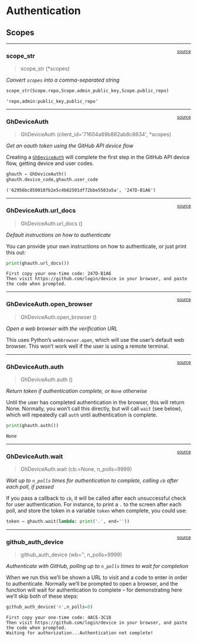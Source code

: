 # Authentication


<!-- WARNING: THIS FILE WAS AUTOGENERATED! DO NOT EDIT! -->

## Scopes

------------------------------------------------------------------------

<a href="https://github.com/fastai/ghapi/blob/main/ghapi/auth.py#L27"
target="_blank" style="float:right; font-size:smaller">source</a>

### scope_str

>  scope_str (*scopes)

*Convert `scopes` into a comma-separated string*

``` python
scope_str(Scope.repo,Scope.admin_public_key,Scope.public_repo)
```

    'repo,admin:public_key,public_repo'

------------------------------------------------------------------------

<a href="https://github.com/fastai/ghapi/blob/main/ghapi/auth.py#L35"
target="_blank" style="float:right; font-size:smaller">source</a>

### GhDeviceAuth

>  GhDeviceAuth (client_id='71604a89b882ab8c8634', *scopes)

*Get an oauth token using the GitHub API device flow*

Creating a
[`GhDeviceAuth`](https://ghapi.fast.ai/auth.html#ghdeviceauth) will
complete the first step in the GitHub API device flow, getting device
and user codes.

``` python
ghauth = GhDeviceAuth()
ghauth.device_code,ghauth.user_code
```

    ('62956bc850018fb2e5c4b62501df72bbe5583a5a', '247D-B1A6')

------------------------------------------------------------------------

<a href="https://github.com/fastai/ghapi/blob/main/ghapi/auth.py#L47"
target="_blank" style="float:right; font-size:smaller">source</a>

### GhDeviceAuth.url_docs

>  GhDeviceAuth.url_docs ()

*Default instructions on how to authenticate*

You can provide your own instructions on how to authenticate, or just
print this out:

``` python
print(ghauth.url_docs())
```

    First copy your one-time code: 247D-B1A6
    Then visit https://github.com/login/device in your browser, and paste the code when prompted.

------------------------------------------------------------------------

<a href="https://github.com/fastai/ghapi/blob/main/ghapi/auth.py#L54"
target="_blank" style="float:right; font-size:smaller">source</a>

### GhDeviceAuth.open_browser

>  GhDeviceAuth.open_browser ()

*Open a web browser with the verification URL*

This uses Python’s `webbrowser.open`, which will use the user’s default
web browser. This won’t work well if the user is using a remote
terminal.

------------------------------------------------------------------------

<a href="https://github.com/fastai/ghapi/blob/main/ghapi/auth.py#L60"
target="_blank" style="float:right; font-size:smaller">source</a>

### GhDeviceAuth.auth

>  GhDeviceAuth.auth ()

*Return token if authentication complete, or `None` otherwise*

Until the user has completed authentication in the browser, this will
return None. Normally, you won’t call this directly, but will call
`wait` (see below), which will repeatedly call `auth` until
authentication is complete.

``` python
print(ghauth.auth())
```

    None

------------------------------------------------------------------------

<a href="https://github.com/fastai/ghapi/blob/main/ghapi/auth.py#L73"
target="_blank" style="float:right; font-size:smaller">source</a>

### GhDeviceAuth.wait

>  GhDeviceAuth.wait (cb:<built-infunctioncallable>=None, n_polls=9999)

*Wait up to `n_polls` times for authentication to complete, calling `cb`
after each poll, if passed*

If you pass a callback to `cb`, it will be called after each
unsuccessful check for user authentication. For instance, to print a `.`
to the screen after each poll, and store the token in a variable `token`
when complete, you could use:

``` python
token = ghauth.wait(lambda: print('.', end=''))
```

------------------------------------------------------------------------

<a href="https://github.com/fastai/ghapi/blob/main/ghapi/auth.py#L84"
target="_blank" style="float:right; font-size:smaller">source</a>

### github_auth_device

>  github_auth_device (wb='', n_polls=9999)

*Authenticate with GitHub, polling up to `n_polls` times to wait for
completion*

When we run this we’ll be shown a URL to visit and a code to enter in
order to authenticate. Normally we’ll be prompted to open a browser, and
the function will wait for authentication to complete – for
demonstrating here we’ll skip both of these steps:

``` python
github_auth_device('n',n_polls=0)
```

    First copy your one-time code: 4ACE-3C18
    Then visit https://github.com/login/device in your browser, and paste the code when prompted.
    Waiting for authorization...Authentication not complete!
